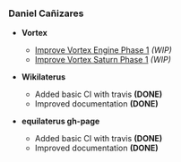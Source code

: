### Daniel Cañizares

* **Vortex**
  * [Improve Vortex Engine Phase 1](https://github.com/equilaterus/Vortex/milestone/5) *(WIP)*
  * [Improve Vortex Saturn Phase 1](https://github.com/equilaterus/Vortex/milestone/6) *(WIP)*

* **Wikilaterus**
  * Added basic CI with travis **(DONE)**
  * Improved documentation **(DONE)**

* **equilaterus gh-page**
  * Added basic CI with travis **(DONE)**
  * Improved documentation **(DONE)**